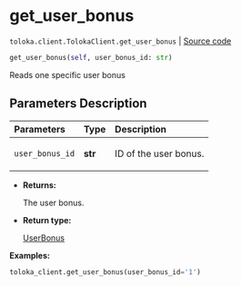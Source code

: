 # get_user_bonus
`toloka.client.TolokaClient.get_user_bonus` | [Source code](https://github.com/Toloka/toloka-kit/blob/v0.1.24/src/client.py#L44)

```python
get_user_bonus(self, user_bonus_id: str)
```

Reads one specific user bonus

## Parameters Description

| Parameters | Type | Description |
| :----------| :----| :-----------|
`user_bonus_id`|**str**|<p>ID of the user bonus.</p>

* **Returns:**

  The user bonus.

* **Return type:**

  [UserBonus](toloka.client.user_bonus.UserBonus.md)

**Examples:**

```python
toloka_client.get_user_bonus(user_bonus_id='1')
```
